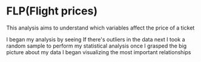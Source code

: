 # FLP(Flight prices)
This analysis aims to understand which variables affect the price of a ticket

I began my analysis by seeing If there's outliers in the data
next I took a random sample to perform my statistical analysis
once I grasped the big picture about my data I began visualizing
the most important relationships 
